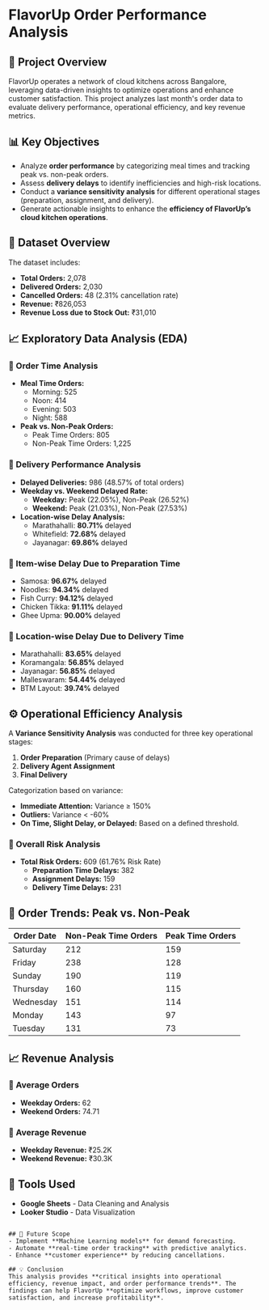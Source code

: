 # FlavorUp Order Performance Analysis

## 📌 Project Overview
FlavorUp operates a network of cloud kitchens across Bangalore, leveraging data-driven insights to optimize operations and enhance customer satisfaction. This project analyzes last month's order data to evaluate delivery performance, operational efficiency, and key revenue metrics.

## 📊 Key Objectives
- Analyze **order performance** by categorizing meal times and tracking peak vs. non-peak orders.
- Assess **delivery delays** to identify inefficiencies and high-risk locations.
- Conduct a **variance sensitivity analysis** for different operational stages (preparation, assignment, and delivery).
- Generate actionable insights to enhance the **efficiency of FlavorUp’s cloud kitchen operations**.

## 📁 Dataset Overview
The dataset includes:
- **Total Orders:** 2,078
- **Delivered Orders:** 2,030
- **Cancelled Orders:** 48 (2.31% cancellation rate)
- **Revenue:** ₹826,053
- **Revenue Loss due to Stock Out:** ₹31,010

## 📈 Exploratory Data Analysis (EDA)
### 📌 Order Time Analysis
- **Meal Time Orders:**
  - Morning: 525
  - Noon: 414
  - Evening: 503
  - Night: 588
- **Peak vs. Non-Peak Orders:**
  - Peak Time Orders: 805
  - Non-Peak Time Orders: 1,225

### 📌 Delivery Performance Analysis
- **Delayed Deliveries:** 986 (48.57% of total orders)
- **Weekday vs. Weekend Delayed Rate:**
  - **Weekday:** Peak (22.05%), Non-Peak (26.52%)
  - **Weekend:** Peak (21.03%), Non-Peak (27.53%)
- **Location-wise Delay Analysis:**
  - Marathahalli: **80.71%** delayed
  - Whitefield: **72.68%** delayed
  - Jayanagar: **69.86%** delayed

### 📌 Item-wise Delay Due to Preparation Time
- Samosa: **96.67%** delayed
- Noodles: **94.34%** delayed
- Fish Curry: **94.12%** delayed
- Chicken Tikka: **91.11%** delayed
- Ghee Upma: **90.00%** delayed

### 📌 Location-wise Delay Due to Delivery Time
- Marathahalli: **83.65%** delayed
- Koramangala: **56.85%** delayed
- Jayanagar: **56.85%** delayed
- Malleswaram: **54.44%** delayed
- BTM Layout: **39.74%** delayed

## ⚙️ Operational Efficiency Analysis
A **Variance Sensitivity Analysis** was conducted for three key operational stages:
1. **Order Preparation** (Primary cause of delays)
2. **Delivery Agent Assignment**
3. **Final Delivery**

Categorization based on variance:
- **Immediate Attention:** Variance ≥ 150%
- **Outliers:** Variance < -60%
- **On Time, Slight Delay, or Delayed:** Based on a defined threshold.

### 📌 Overall Risk Analysis
- **Total Risk Orders:** 609 (61.76% Risk Rate)
  - **Preparation Time Delays:** 382
  - **Assignment Delays:** 159
  - **Delivery Time Delays:** 231

## 📌 Order Trends: Peak vs. Non-Peak
| Order Date | Non-Peak Time Orders | Peak Time Orders |
|------------|---------------------|-----------------|
| Saturday   | 212                 | 159             |
| Friday     | 238                 | 128             |
| Sunday     | 190                 | 119             |
| Thursday   | 160                 | 115             |
| Wednesday  | 151                 | 114             |
| Monday     | 143                 | 97              |
| Tuesday    | 131                 | 73              |

## 📈 Revenue Analysis
### 📌 Average Orders
- **Weekday Orders:** 62
- **Weekend Orders:** 74.71

### 📌 Average Revenue
- **Weekday Revenue:** ₹25.2K
- **Weekend Revenue:** ₹30.3K

## 🚀 Tools Used
- **Google Sheets** - Data Cleaning and Analysis
- **Looker Studio** - Data Visualization



```

## 📢 Future Scope
- Implement **Machine Learning models** for demand forecasting.
- Automate **real-time order tracking** with predictive analytics.
- Enhance **customer experience** by reducing cancellations.

## 💡 Conclusion
This analysis provides **critical insights into operational efficiency, revenue impact, and order performance trends**. The findings can help FlavorUp **optimize workflows, improve customer satisfaction, and increase profitability**.
